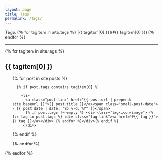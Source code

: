 ```yaml
---
layout: page
title: Tags
permalink: /tags/
---
```


Tags: {% for tagitem in site.tags %} [{{ tagitem[0] }}](#{{ tagitem[0] }}) {% endfor %}


<hr>

{% for tagitem in site.tags %}

<div id="{{ tagitem[0] }}">
<h2> {{ tagitem[0] }} </h2>
 <ul>
  {% for post in site.posts %}
 
      {% if post.tags contains tagitem[0] %}
         
        <li>
          <a class="post-link" href="{{ post.url | prepend: site.baseurl }}">{{ post.title }}</a><span class="small-post-date"> - {{ post.date | date: "%b %-d, %Y" }}</span>
          {% if post.tags != empty %} <div class="tag-icon-image"> {% for tag in post.tags %} <div class="tag-link"><a href="#{{ tag }}">{{ tag }}</a></div> {% endfor %}</div>{% endif %} 
         </div>
</li>
      {% endif %}

  {% endfor %}
</ul>

</div>
{% endfor %}



